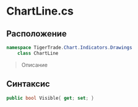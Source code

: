 
# ChartLine.cs
## Расположение
```csharp
namespace TigerTrade.Chart.Indicators.Drawings  
    class ChartLine
```

> Описание

## Синтаксис
```csharp
public bool Visible{ get; set; }
```
